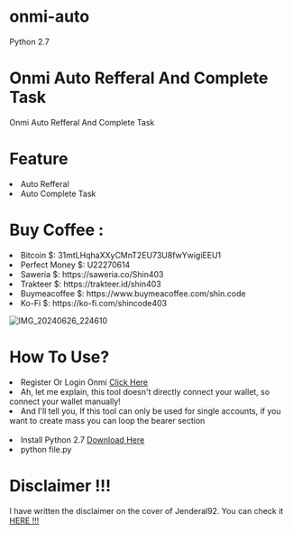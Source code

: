 # onmi-auto

Python 2.7

# Onmi Auto Refferal And Complete Task

<p>Onmi Auto Refferal And Complete Task</p>

# Feature

<li>Auto Refferal</li>
<li>Auto Complete Task</li>

# Buy Coffee :

<li>Bitcoin $: 31mtLHqhaXXyCMnT2EU73U8fwYwigiEEU1</li>
<li>Perfect Money $: U22270614</li>
<li>Saweria $: https://saweria.co/Shin403</li>
<li>Trakteer $: https://trakteer.id/shin403</li>
<li>Buymeacoffee $: https://www.buymeacoffee.com/shin.code</li>
<li>Ko-Fi $: https://ko-fi.com/shincode403</li>

![IMG_20240626_224610](https://github.com/Jenderal92/onmi-auto/assets/59664965/ce836fc7-9e09-4e40-b80e-e2fd688b357c)

# How To Use?

<li> Register Or Login Onmi <a href="https://onmi.io/?invite_code=PqlV27OxHpQI">Click Here</a></li>
<li> Ah, let me explain, this tool doesn't directly connect your wallet, so connect your wallet manually!</li>
<li> And I'll tell you, If this tool can only be used for single accounts, if you want to create mass you can loop the bearer section</li>
<br>
<li>Install Python 2.7 <a href="https://www.python.org/ftp/python/2.7.17/python-2.7.17.amd64.msi"> Download Here</a></li>
<li>python file.py</li>

# Disclaimer !!!

<p>I have written the disclaimer on the cover of Jenderal92. You can check it <a href="https://github.com/Jenderal92">HERE !!!</a></p>

